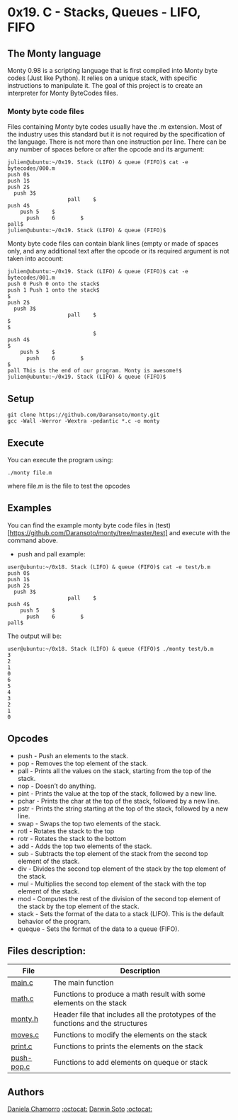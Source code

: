 # 0x19. C - Stacks, Queues - LIFO, FIFO

## The Monty language
Monty 0.98 is a scripting language that is first compiled into Monty byte codes (Just like Python). It relies on a unique stack, with specific instructions to manipulate it. The goal of this project is to create an interpreter for Monty ByteCodes files.

### Monty byte code files

Files containing Monty byte codes usually have the .m extension. Most of the industry uses this standard but it is not required by the specification of the language. There is not more than one instruction per line. There can be any number of spaces before or after the opcode and its argument:

```
julien@ubuntu:~/0x19. Stack (LIFO) & queue (FIFO)$ cat -e bytecodes/000.m
push 0$
push 1$
push 2$
  push 3$
                   pall    $
push 4$
    push 5    $
      push    6        $
pall$
julien@ubuntu:~/0x19. Stack (LIFO) & queue (FIFO)$
```

Monty byte code files can contain blank lines (empty or made of spaces only, and any additional text after the opcode or its required argument is not taken into account:
```
julien@ubuntu:~/0x19. Stack (LIFO) & queue (FIFO)$ cat -e bytecodes/001.m
push 0 Push 0 onto the stack$
push 1 Push 1 onto the stack$
$
push 2$
  push 3$
                   pall    $
$
$
                           $
push 4$
$
    push 5    $
      push    6        $
$
pall This is the end of our program. Monty is awesome!$
julien@ubuntu:~/0x19. Stack (LIFO) & queue (FIFO)$
```
## Setup

```
git clone https://github.com/Daransoto/monty.git
gcc -Wall -Werror -Wextra -pedantic *.c -o monty
```

## Execute
You can execute the program using:
```
./monty file.m
```
where file.m is the file to test the opcodes

## Examples
You can find the example monty byte code files in (test)[https://github.com/Daransoto/monty/tree/master/test] and execute with the command above.

* push and pall example:
```
user@ubuntu:~/0x18. Stack (LIFO) & queue (FIFO)$ cat -e test/b.m
push 0$
push 1$
push 2$
  push 3$
                   pall    $
push 4$
    push 5    $
      push    6        $
pall$
```
The output will be:
```
user@ubuntu:~/0x18. Stack (LIFO) & queue (FIFO)$ ./monty test/b.m
3
2
1
0
6
5
4
3
2
1
0
```

## Opcodes

* push - Push an elements to the stack.
* pop - Removes the top element of the stack.
* pall - Prints all the values on the stack, starting from the top of the stack.
* nop - Doesn’t do anything.
* pint - Prints the value at the top of the stack, followed by a new line.
* pchar - Prints the char at the top of the stack, followed by a new line.
* pstr - Prints the string starting at the top of the stack, followed by a new line.
* swap - Swaps the top two elements of the stack.
* rotl - Rotates the stack to the top
* rotr - Rotates the stack to the bottom
* add - Adds the top two elements of the stack.
* sub - Subtracts the top element of the stack from the second top element of the stack.
* div - Divides the second top element of the stack by the top element of the stack.
* mul - Multiplies the second top element of the stack with the top element of the stack.
* mod - Computes the rest of the division of the second top element of the stack by the top element of the stack.
* stack - Sets the format of the data to a stack (LIFO). This is the default behavior of the program.
* queque - Sets the format of the data to a queue (FIFO).



## Files description:

| File | Description |
| ------ | ------ |
| [main.c](https://github.com/Daransoto/monty/blob/master/main.c) | The main function |
| [math.c](https://github.com/Daransoto/monty/blob/master/math.c) | Functions to produce a math result with some elements on the stack|
| [monty.h](https://github.com/Daransoto/monty/blob/master/monty.h) | Header file that includes all the prototypes of the functions and the structures |
| [moves.c](https://github.com/Daransoto/monty/blob/master/moves.c) | Functions to modify the elements on the stack |
| [print.c](https://github.com/Daransoto/monty/blob/master/print.c) | Functions to prints the elements on the stack |
| [push-pop.c](https://github.com/Daransoto/monty/blob/master/push-pop.c) | Functions to add elements on queque or stack |

## Authors

[Daniela Chamorro](https://www.linkedin.com/in/daniela-alexandra-chamorro-guerrero-666805a1/) [:octocat:](https://github.com/dalexach)
[Darwin Soto](https://www.linkedin.com/in/darwin-soto-6b41a6105/) [:octocat:](https://github.com/Daransoto)
